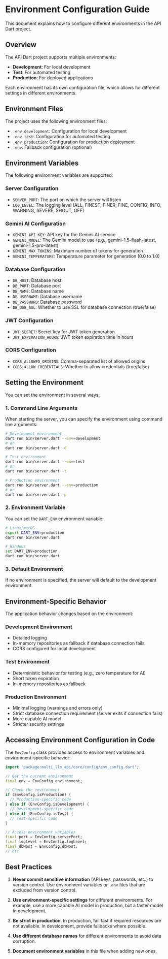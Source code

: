 # Environment Configuration Guide

This document explains how to configure different environments in the API Dart project.

## Overview

The API Dart project supports multiple environments:

- **Development**: For local development
- **Test**: For automated testing
- **Production**: For deployed applications

Each environment has its own configuration file, which allows for different settings in different environments.

## Environment Files

The project uses the following environment files:

- `.env.development`: Configuration for local development
- `.env.test`: Configuration for automated testing
- `.env.production`: Configuration for production deployment
- `.env`: Fallback configuration (optional)

## Environment Variables

The following environment variables are supported:

### Server Configuration

- `SERVER_PORT`: The port on which the server will listen
- `LOG_LEVEL`: The logging level (ALL, FINEST, FINER, FINE, CONFIG, INFO, WARNING, SEVERE, SHOUT, OFF)

### Gemini AI Configuration

- `GEMINI_API_KEY`: API key for the Gemini AI service
- `GEMINI_MODEL`: The Gemini model to use (e.g., gemini-1.5-flash-latest, gemini-1.5-pro-latest)
- `GEMINI_MAX_TOKENS`: Maximum number of tokens for generation
- `GEMINI_TEMPERATURE`: Temperature parameter for generation (0.0 to 1.0)

### Database Configuration

- `DB_HOST`: Database host
- `DB_PORT`: Database port
- `DB_NAME`: Database name
- `DB_USERNAME`: Database username
- `DB_PASSWORD`: Database password
- `DB_USE_SSL`: Whether to use SSL for database connection (true/false)

### JWT Configuration

- `JWT_SECRET`: Secret key for JWT token generation
- `JWT_EXPIRATION_HOURS`: JWT token expiration time in hours

### CORS Configuration

- `CORS_ALLOWED_ORIGINS`: Comma-separated list of allowed origins
- `CORS_ALLOW_CREDENTIALS`: Whether to allow credentials (true/false)

## Setting the Environment

You can set the environment in several ways:

### 1. Command Line Arguments

When starting the server, you can specify the environment using command line arguments:

```bash
# Development environment
dart run bin/server.dart --env=development
# or
dart run bin/server.dart -d

# Test environment
dart run bin/server.dart --env=test
# or
dart run bin/server.dart -t

# Production environment
dart run bin/server.dart --env=production
# or
dart run bin/server.dart -p
```

### 2. Environment Variable

You can set the `DART_ENV` environment variable:

```bash
# Linux/macOS
export DART_ENV=production
dart run bin/server.dart

# Windows
set DART_ENV=production
dart run bin/server.dart
```

### 3. Default Environment

If no environment is specified, the server will default to the development environment.

## Environment-Specific Behavior

The application behavior changes based on the environment:

### Development Environment

- Detailed logging
- In-memory repositories as fallback if database connection fails
- CORS configured for local development

### Test Environment

- Deterministic behavior for testing (e.g., zero temperature for AI)
- Short token expiration
- In-memory repositories as fallback

### Production Environment

- Minimal logging (warnings and errors only)
- Strict database connection requirement (server exits if connection fails)
- More capable AI model
- Stricter security settings

## Accessing Environment Configuration in Code

The `EnvConfig` class provides access to environment variables and environment-specific behavior:

```dart
import 'package:multi_llm_api/core/config/env_config.dart';

// Get the current environment
final env = EnvConfig.environment;

// Check the environment
if (EnvConfig.isProduction) {
  // Production-specific code
} else if (EnvConfig.isDevelopment) {
  // Development-specific code
} else if (EnvConfig.isTest) {
  // Test-specific code
}

// Access environment variables
final port = EnvConfig.serverPort;
final logLevel = EnvConfig.logLevel;
final dbHost = EnvConfig.dbHost;
// etc.
```

## Best Practices

1. **Never commit sensitive information** (API keys, passwords, etc.) to version control. Use environment variables or `.env` files that are excluded from version control.

2. **Use environment-specific settings** for different environments. For example, use a more capable AI model in production, but a faster model in development.

3. **Be strict in production**. In production, fail fast if required resources are not available. In development, provide fallbacks where possible.

4. **Use different database names** for different environments to avoid data corruption.

5. **Document environment variables** in this file when adding new ones.
